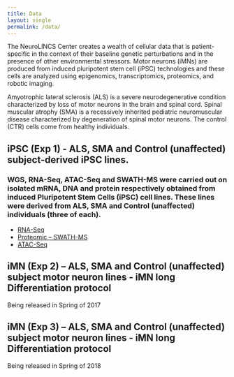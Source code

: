 ```yaml
---
title: Data
layout: single
permalink: /data/
---
```


The NeuroLINCS Center creates a wealth of cellular data that is patient-specific in the context of their baseline genetic perturbations and in the presence of other environmental stressors. Motor neurons (iMNs) are produced from induced pluripotent stem cell (iPSC) technologies and these cells are analyzed using epigenomics, transcriptomics, proteomics, and robotic imaging.

Amyotrophic lateral sclerosis (ALS) is a severe neurodegenerative condition characterized by loss of motor neurons in the brain and spinal cord. Spinal muscular atrophy (SMA) is a recessively inherited pediatric neuromuscular disease characterized by degeneration of spinal motor neurons. The control (CTR) cells come from healthy individuals.


## iPSC (Exp 1) - ALS, SMA and Control (unaffected) subject-derived iPSC lines.

### WGS, RNA-Seq, ATAC-Seq and SWATH-MS were carried out on isolated mRNA, DNA and protein respectively obtained from induced Pluripotent Stem Cells (iPSC) cell lines. These lines were derived from ALS, SMA and Control (unaffected) individuals (three of each).

- [RNA-Seq](http://lincsportal.ccs.miami.edu/datasets/#/view/LDS-1356)
- [Proteomic – SWATH-MS](http://lincsportal.ccs.miami.edu/datasets/#/view/LDS-1358)
- [ATAC-Seq](http://lincsportal.ccs.miami.edu/datasets/#/view/LDS-1354)


## iMN (Exp 2) – ALS, SMA and Control (unaffected) subject motor neuron lines - iMN long Differentiation protocol

Being released in Spring of 2017

## iMN (Exp 3) – ALS, SMA and Control (unaffected) subject motor neuron lines - iMN long Differentiation protocol

Being released in Spring of 2018




